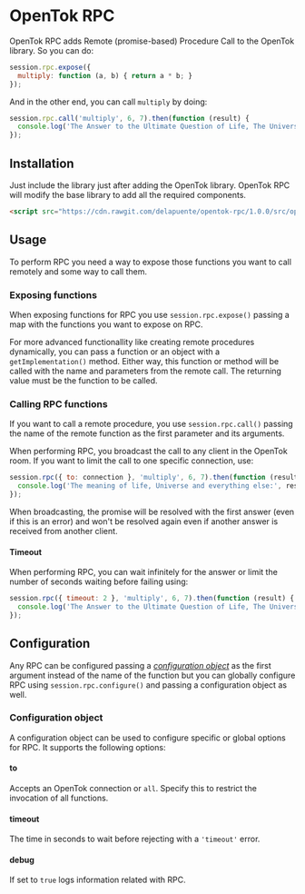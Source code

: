 # OpenTok RPC
OpenTok RPC adds Remote (promise-based) Procedure Call to the OpenTok library. So you can do:

```js
session.rpc.expose({
  multiply: function (a, b) { return a * b; }
});
```

And in the other end, you can call `multiply` by doing:

```js
session.rpc.call('multiply', 6, 7).then(function (result) {
  console.log('The Answer to the Ultimate Question of Life, The Universe, and Everything:', result);
});
```

## Installation
Just include the library just after adding the OpenTok library. OpenTok RPC will modify the base library to add all the required components.

```html
<script src="https://cdn.rawgit.com/delapuente/opentok-rpc/1.0.0/src/opentok-rpc.js"></script>
```

## Usage
To perform RPC you need a way to expose those functions you want to call remotely and some way to call them.

### Exposing functions
When exposing functions for RPC you use `session.rpc.expose()` passing a map with the functions you want to expose on RPC.

For more advanced functionallity like creating remote procedures dynamically, you can pass a function or an object with a `getImplementation()` method. Either way, this function or method will be called with the name and parameters from the remote call. The returning value must be the function to be called.

### Calling RPC functions
If you want to call a remote procedure, you use `session.rpc.call()` passing the name of the remote function as the first parameter and its arguments.

When performing RPC, you broadcast the call to any client in the OpenTok room. If you want to limit the call to one specific connection, use:

```js
session.rpc({ to: connection }, 'multiply', 6, 7).then(function (result) {
  console.log('The meaning of life, Universe and everything else:', result);
});
```

When broadcasting, the promise will be resolved with the first answer (even if this is an error) and won't be resolved again even if another answer is received from another client.

#### Timeout
When performing RPC, you can wait infinitely for the answer or limit the number of seconds waiting before failing using:

```js
session.rpc({ timeout: 2 }, 'multiply', 6, 7).then(function (result) {
  console.log('The Answer to the Ultimate Question of Life, The Universe, and Everything:', result);
});
```

## Configuration
Any RPC can be configured passing a [_configuration object_](#configuration-object) as the first argument instead of the name of the function but you can globally configure RPC using `session.rpc.configure()` and passing a configuration object as well.

### Configuration object
A configuration object can be used to configure specific or global options for RPC. It supports the following options:

#### to
Accepts an OpenTok connection or `all`. Specify this to restrict the invocation of all functions.

#### timeout
The time in seconds to wait before rejecting with a `'timeout'` error.

#### debug
If set to `true` logs information related with RPC.
